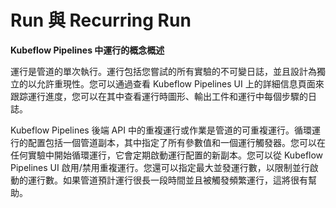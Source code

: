 # Run 與 Recurring Run

**Kubeflow Pipelines 中運行的概念概述**

運行是管道的單次執行。運行包括您嘗試的所有實驗的不可變日誌，並且設計為獨立的以允許重現性。您可以通過查看 Kubeflow Pipelines UI 上的詳細信息頁面來跟踪運行進度，您可以在其中查看運行時圖形、輸出工件和運行中每個步驟的日誌。

Kubeflow Pipelines 後端 API 中的重複運行或作業是管道的可重複運行。循環運行的配置包括一個管道副本，其中指定了所有參數值和一個運行觸發器。您可以在任何實驗中開始循環運行，它會定期啟動運行配置的新副本。您可以從 Kubeflow Pipelines UI 啟用/禁用重複運行。您還可以指定最大並發運行數，以限制並行啟動的運行數。如果管道預計運行很長一段時間並且被觸發頻繁運行，這將很有幫助。